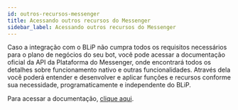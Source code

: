 ```yaml
---
id: outros-recursos-messenger
title: Acessando outros recursos do Messenger
sidebar_label: Acessando outros recursos do Messenger
---
```


Caso a integração com o BLiP não cumpra todos os requisitos necessários para o plano de negócios do seu bot, você pode acessar a documentação oficial da API da Plataforma do Messenger, onde encontrará todos os detalhes sobre funcionamento nativo e outras funcionalidades. Através dela você poderá entender e desenvolver e aplicar funções e recursos conforme sua necessidade, programaticamente e independente do BLiP.

Para acessar a documentação, [clique aqui](https://developers.facebook.com/docs/messenger-platform).
